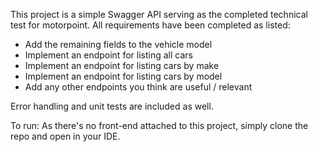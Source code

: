 This project is a simple Swagger API serving as the completed technical test for motorpoint. All requirements have been completed as listed: 

- Add the remaining fields to the vehicle model
- Implement an endpoint for listing all cars
- Implement an endpoint for listing cars by make
- Implement an endpoint for listing cars by model
- Add any other endpoints you think are useful / relevant

Error handling and unit tests are included as well.

To run: As there's no front-end attached to this project, simply clone the repo and open in your IDE.
